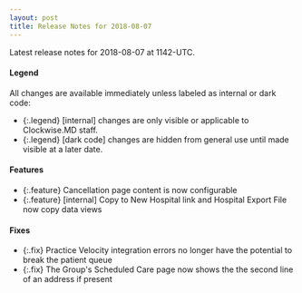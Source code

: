 ```yaml
---
layout: post
title: Release Notes for 2018-08-07
---
```


Latest release notes for 2018-08-07 at 1142-UTC.

<div class='legend' markdown='1'>

#### Legend

All changes are available immediately unless labeled as internal or dark code:

- {:.legend} [internal] changes are only visible or applicable to Clockwise.MD staff.
- {:.legend} [dark code] changes are hidden from general use until made visible at a later date.

</div>

<div class='features' markdown='1'>

#### Features

- {:.feature} Cancellation page content is now configurable
- {:.feature} [internal] Copy to New Hospital link and Hospital Export File now copy data views

</div>

<div class='fixes' markdown='1'>

#### Fixes

- {:.fix} Practice Velocity integration errors no longer have the potential to break the patient queue
- {:.fix} The Group's Scheduled Care page now shows the the second line of an address if present

</div>
